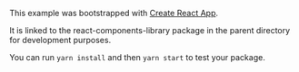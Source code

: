 This example was bootstrapped with [Create React App](https://github.com/facebook/create-react-app).

It is linked to the react-components-library package in the parent directory for development purposes.

You can run `yarn install` and then `yarn start` to test your package.
